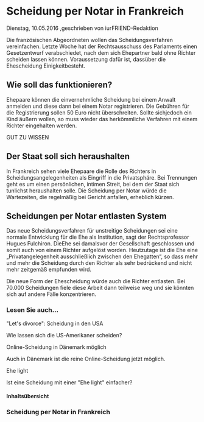 # Scheidung per Notar in Frankreich

Dienstag, 10.05.2016 ,geschrieben von iurFRIEND-Redaktion

Die französischen Abgeordneten wollen das Scheidungsverfahren vereinfachen. Letzte Woche hat der Rechtsausschuss des Parlaments einen Gesetzentwurf verabschiedet, nach dem sich Ehepartner bald ohne Richter scheiden lassen können. Voraussetzung dafür ist, dassüber die Ehescheidung Einigkeitbesteht.

## Wie soll das funktionieren?

Ehepaare können die einvernehmliche Scheidung bei einem Anwalt anmelden und diese dann bei einem Notar registrieren. Die Gebühren für die Registrierung sollen 50 Euro nicht überschreiten. Sollte sichjedoch ein Kind äußern wollen, so muss wieder das herkömmliche Verfahren mit einem Richter eingehalten werden.

GUT ZU WISSEN

## Der Staat soll sich heraushalten

In Frankreich sehen viele Ehepaare die Rolle des Richters in Scheidungsangelegenheiten als Eingriff in die Privatsphäre. Bei Trennungen geht es um einen persönlichen, intimen Streit, bei dem der Staat sich tunlichst heraushalten solle. Die Scheidung per Notar würde die Wartezeiten, die regelmäßig bei Gericht anfallen, erheblich kürzen.

## Scheidungen per Notar entlasten System

Das neue Scheidungsverfahren für unstreitige Scheidungen sei eine normale Entwicklung für die Ehe als Institution, sagt der Rechtsprofessor Hugues Fulchiron. DieEhe sei damalsvor der Gesellschaft geschlossen und somit auch von einem Richter aufgelöst worden. Heutzutage ist die Ehe eine „Privatangelegenheit ausschließlich zwischen den Ehegatten“, so dass mehr und mehr die Scheidung durch den Richter als sehr bedrückend und nicht mehr zeitgemäß empfunden wird.

Die neue Form der Ehescheidung würde auch die Richter entlasten. Bei 70.000 Scheidungen fiele diese Arbeit dann teilweise weg und sie könnten sich auf andere Fälle konzentrieren.

### Lesen Sie auch...

"Let's divorce": Scheidung in den USA

Wie lassen sich die US-Amerikaner scheiden?

Online-Scheidung in Dänemark möglich

Auch in Dänemark ist die reine Online-Scheidung jetzt möglich.

Ehe light

Ist eine Scheidung mit einer "Ehe light" einfacher?

#### Inhaltsübersicht

### Scheidung per Notar in Frankreich
